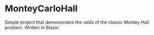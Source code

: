 # MonteyCarloHall

Simple project that demonstrates the odds of the classic Montey Hall problem.  Written in Blazor.
